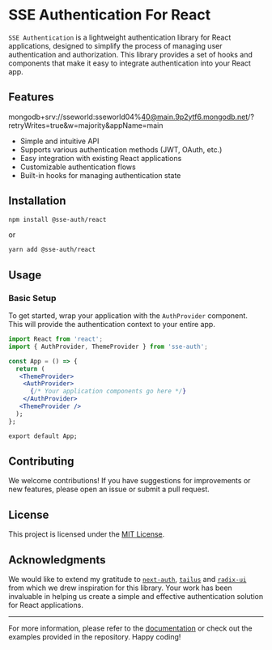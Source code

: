 # SSE Authentication For React

`SSE Authentication` is a lightweight authentication library for React applications, designed to simplify the process of managing user authentication and authorization. This library provides a set of hooks and components that make it easy to integrate authentication into your React app.

## Features

mongodb+srv://sseworld:sseworld04%40@main.9p2ytf6.mongodb.net/?retryWrites=true&w=majority&appName=main

- Simple and intuitive API
- Supports various authentication methods (JWT, OAuth, etc.)
- Easy integration with existing React applications
- Customizable authentication flows
- Built-in hooks for managing authentication state

## Installation

```bash
npm install @sse-auth/react
```

or

```bash
yarn add @sse-auth/react
```

## Usage

### Basic Setup

To get started, wrap your application with the `AuthProvider` component. This will provide the authentication context to your entire app.

```jsx
import React from 'react';
import { AuthProvider, ThemeProvider } from 'sse-auth';

const App = () => {
  return (
   <ThemeProvider>
    <AuthProvider>
      {/* Your application components go here */}
    </AuthProvider>
   <ThemeProvider />
  );
};

export default App;
```

## Contributing

We welcome contributions! If you have suggestions for improvements or new features, please open an issue or submit a pull request.

## License

This project is licensed under the [MIT License](./LICENSE).

## Acknowledgments

We would like to extend my gratitude to [`next-auth`](https://authjs.dev/), [`tailus`](https://ui.tailus.io/) and [`radix-ui`](https://www.radix-ui.com/) from which we drew inspiration for this library. Your work has been invaluable in helping us create a simple and effective authentication solution for React applications.

---

For more information, please refer to the [documentation](#installation) or check out the examples provided in the repository. Happy coding!
